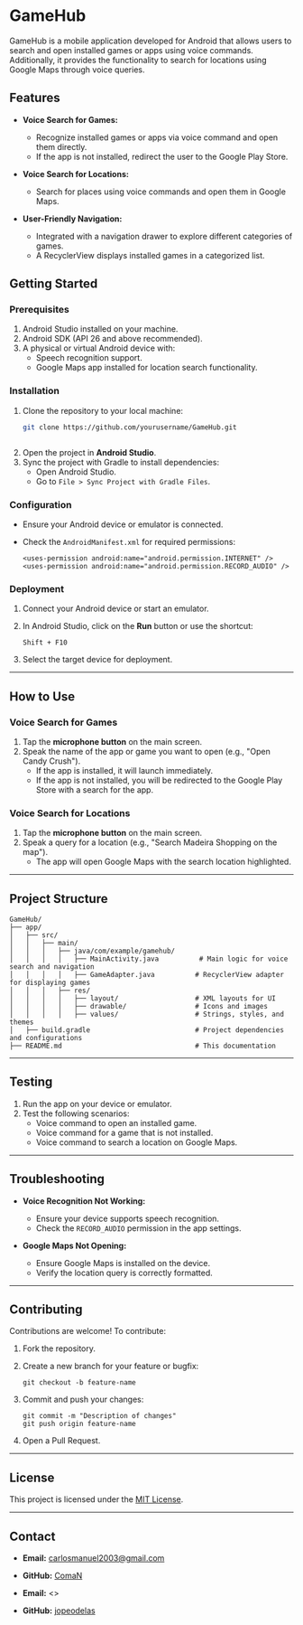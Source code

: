 
# **GameHub**

GameHub is a mobile application developed for Android that allows users to search and open installed games or apps using voice commands. Additionally, it provides the functionality to search for locations using Google Maps through voice queries.



## **Features**

- **Voice Search for Games:**
  - Recognize installed games or apps via voice command and open them directly.
  - If the app is not installed, redirect the user to the Google Play Store.

- **Voice Search for Locations:**
  - Search for places using voice commands and open them in Google Maps.

- **User-Friendly Navigation:**
  - Integrated with a navigation drawer to explore different categories of games.
  - A RecyclerView displays installed games in a categorized list.



## **Getting Started**

### **Prerequisites**

1. Android Studio installed on your machine.
2. Android SDK (API 26 and above recommended).
3. A physical or virtual Android device with:
   - Speech recognition support.
   - Google Maps app installed for location search functionality.

### **Installation**

1. Clone the repository to your local machine:
   ```bash
   git clone https://github.com/yourusername/GameHub.git



1.  Open the project in **Android Studio**.
2.  Sync the project with Gradle to install dependencies:
    -   Open Android Studio.
    -   Go to `File > Sync Project with Gradle Files`.

### **Configuration**

-   Ensure your Android device or emulator is connected.
-   Check the `AndroidManifest.xml` for required permissions:

    ```
    <uses-permission android:name="android.permission.INTERNET" />
    <uses-permission android:name="android.permission.RECORD_AUDIO" />

    ```

### **Deployment**

1.  Connect your Android device or start an emulator.
2.  In Android Studio, click on the **Run** button or use the shortcut:

    ```
    Shift + F10

    ```

3.  Select the target device for deployment.

* * * * *

**How to Use**
--------------

### **Voice Search for Games**

1.  Tap the **microphone button** on the main screen.
2.  Speak the name of the app or game you want to open (e.g., "Open Candy Crush").
    -   If the app is installed, it will launch immediately.
    -   If the app is not installed, you will be redirected to the Google Play Store with a search for the app.

### **Voice Search for Locations**

1.  Tap the **microphone button** on the main screen.
2.  Speak a query for a location (e.g., "Search Madeira Shopping on the map").
    -   The app will open Google Maps with the search location highlighted.

* * * * *

**Project Structure**
---------------------

```
GameHub/
├── app/
│   ├── src/
│   │   ├── main/
│   │   │   ├── java/com/example/gamehub/
│   │   │   │   ├── MainActivity.java          # Main logic for voice search and navigation
│   │   │   │   ├── GameAdapter.java          # RecyclerView adapter for displaying games
│   │   │   ├── res/
│   │   │   │   ├── layout/                   # XML layouts for UI
│   │   │   │   ├── drawable/                 # Icons and images
│   │   │   │   ├── values/                   # Strings, styles, and themes
│   ├── build.gradle                          # Project dependencies and configurations
├── README.md                                 # This documentation

```

* * * * *

**Testing**
-----------

1.  Run the app on your device or emulator.
2.  Test the following scenarios:
    -   Voice command to open an installed game.
    -   Voice command for a game that is not installed.
    -   Voice command to search a location on Google Maps.

* * * * *

**Troubleshooting**
-------------------

-   **Voice Recognition Not Working:**

    -   Ensure your device supports speech recognition.
    -   Check the `RECORD_AUDIO` permission in the app settings.
-   **Google Maps Not Opening:**

    -   Ensure Google Maps is installed on the device.
    -   Verify the location query is correctly formatted.

* * * * *

**Contributing**
----------------

Contributions are welcome! To contribute:

1.  Fork the repository.
2.  Create a new branch for your feature or bugfix:

    ```
    git checkout -b feature-name

    ```

3.  Commit and push your changes:

    ```
    git commit -m "Description of changes"
    git push origin feature-name

    ```

4.  Open a Pull Request.

* * * * *

**License**
-----------

This project is licensed under the [MIT License](https://chatgpt.com/c/LICENSE).

* * * * *

**Contact**
-----------

-   **Email:** <carlosmanuel2003@gmail.com>
-   **GitHub:** [ComaN](https://github.com/ComaN10)


-   **Email:** <>
-   **GitHub:** [jopeodelas](https://github.com/jopeodelas)


